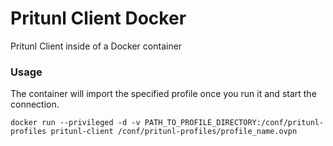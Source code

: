 # Pritunl Client Docker
Pritunl Client inside of a Docker container

### Usage
The container will import the specified profile once you run it and start the connection.
```
docker run --privileged -d -v PATH_TO_PROFILE_DIRECTORY:/conf/pritunl-profiles pritunl-client /conf/pritunl-profiles/profile_name.ovpn
```